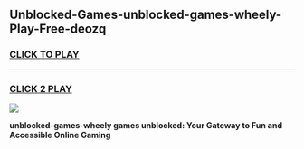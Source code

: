 
## Unblocked-Games-unblocked-games-wheely-Play-Free-deozq
<h3>
<a href="https://premium76.site?title=unblocked-games-wheely&ref=20M">CLICK TO PLAY</a></h3>
<hr>

<h3>
<a href="https://premium76.site?title=unblocked-games-wheely&ref=20M">CLICK 2 PLAY</a>
  
</h3>

<a href="https://premium76.site?title=unblocked-games-wheely&ref=19M"><img src="https://clearcache.store/games.png"></a>


**unblocked-games-wheely games unblocked: Your Gateway to Fun and Accessible Online Gaming**
